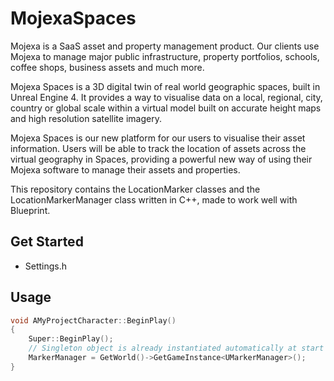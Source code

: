 # MojexaSpaces

Mojexa is a SaaS asset and property management product. Our clients use Mojexa to manage major public infrastructure, property portfolios, schools, coffee shops, business assets and much more.

Mojexa Spaces is a 3D digital twin of real world geographic spaces, built in Unreal Engine 4. It provides a way to visualise data on a local, regional, city, country or global scale within a virtual model built on accurate height maps and high resolution satellite imagery.

Mojexa Spaces is our new platform for our users to visualise their asset information. Users will be able to track the location of assets across the virtual geography in Spaces, providing a powerful new way of using their Mojexa software to manage their assets and properties.

This repository contains the LocationMarker classes and the LocationMarkerManager class written in C++, made to work well with Blueprint.

## Get Started

- Settings.h

## Usage

```c++
void AMyProjectCharacter::BeginPlay()
{
	Super::BeginPlay();
	// Singleton object is already instantiated automatically at start of the game
	MarkerManager = GetWorld()->GetGameInstance<UMarkerManager>();
}
```
